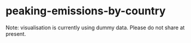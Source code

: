 # peaking-emissions-by-country
Note: visualisation is currently using dummy data. Please do not share at present.
